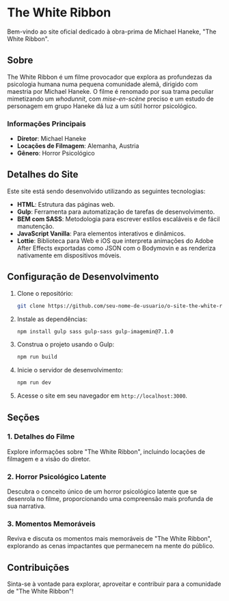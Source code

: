 # The White Ribbon

Bem-vindo ao site oficial dedicado à obra-prima de Michael Haneke, "The White Ribbon".

## Sobre

The White Ribbon é um filme provocador que explora as profundezas da psicologia humana numa pequena comunidade alemã, dirigido com maestria por Michael Haneke. O filme é renomado por sua trama peculiar mimetizando um _whodunnit_, com _mise-en-scène_ preciso e um estudo de personagem em grupo Haneke dá luz a um sútil horror psicológico.

### Informações Principais

- **Diretor**: Michael Haneke
- **Locações de Filmagem**: Alemanha, Austria
- **Gênero**: Horror Psicológico

## Detalhes do Site

Este site está sendo desenvolvido utilizando as seguintes tecnologias:

- **HTML**: Estrutura das páginas web.
- **Gulp**: Ferramenta para automatização de tarefas de desenvolvimento.
- **BEM com SASS**: Metodologia para escrever estilos escaláveis e de fácil manutenção.
- **JavaScript Vanilla**: Para elementos interativos e dinâmicos.
- **Lottie**: Biblioteca para Web e iOS que interpreta animações do Adobe After Effects exportadas como JSON com o Bodymovin e as renderiza nativamente em dispositivos móveis.

## Configuração de Desenvolvimento

1. Clone o repositório:
    ```bash
    git clone https://github.com/seu-nome-de-usuario/o-site-the-white-ribbon.git
    ```

2. Instale as dependências:
    ```bash
    npm install gulp sass gulp-sass gulp-imagemin@7.1.0
    ```

3. Construa o projeto usando o Gulp:
    ```bash
    npm run build
    ```

4. Inicie o servidor de desenvolvimento:
    ```bash
    npm run dev
    ```

5. Acesse o site em seu navegador em `http://localhost:3000`.

## Seções

### 1. Detalhes do Filme

Explore informações sobre "The White Ribbon", incluindo locações de filmagem e a visão do diretor.

### 2. Horror Psicológico Latente

Descubra o conceito único de um horror psicológico latente que se desenrola no filme, proporcionando uma compreensão mais profunda de sua narrativa.

### 3. Momentos Memoráveis

Reviva e discuta os momentos mais memoráveis de "The White Ribbon", explorando as cenas impactantes que permanecem na mente do público.

## Contribuições

Sinta-se à vontade para explorar, aproveitar e contribuir para a comunidade de "The White Ribbon"!

